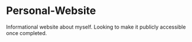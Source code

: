 # Personal-Website
Informational website about myself. Looking to make it publicly accessible once completed.

